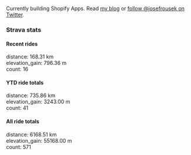 Currently building Shopify Apps. Read [my blog](https://blog.rousek.name/) or [follow @josefrousek on Twitter](https://twitter.com/josefrousek).

### Strava stats

<!-- strava_stats starts -->
#### Recent rides

distance: 168.31 km  
elevation_gain: 796.36 m  
count: 16


#### YTD ride totals

distance: 735.86 km  
elevation_gain: 3243.00 m  
count: 41


#### All ride totals

distance: 6168.51 km  
elevation_gain: 55168.00 m  
count: 571


<!-- strava_stats ends -->